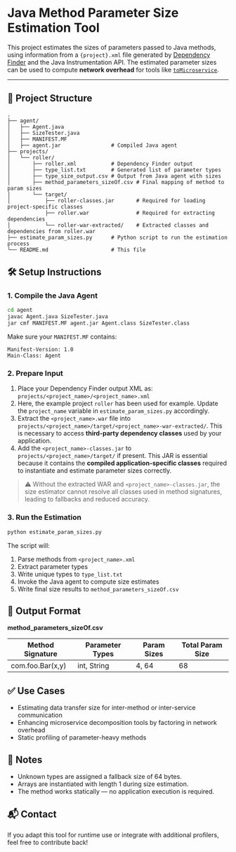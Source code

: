 
# Java Method Parameter Size Estimation Tool

This project estimates the sizes of parameters passed to Java methods, using information from a `{project}.xml` file generated by [Dependency Finder](http://depfind.sourceforge.net/) and the Java Instrumentation API. The estimated parameter sizes can be used to compute **network overhead** for tools like [`toMicroservice`](10.1109/SANER50967.2021.00042).

---

## 📁 Project Structure

```
.
├── agent/
│   ├── Agent.java
│   ├── SizeTester.java
│   ├── MANIFEST.MF
│   ├── agent.jar                # Compiled Java agent
├── projects/
│   └── roller/
│       ├── roller.xml           # Dependency Finder output
│       ├── type_list.txt        # Generated list of parameter types
│       ├── type_size_output.csv # Output from Java agent with sizes
│       ├── method_parameters_sizeOf.csv # Final mapping of method to param sizes
│       └── target/
│           ├── roller-classes.jar       # Required for loading project-specific classes
            ├── roller.war               # Required for extracting dependencies
│           └── roller-war-extracted/    # Extracted classes and dependencies from roller.war
├── estimate_param_sizes.py      # Python script to run the estimation process
└── README.md                    # This file
```

## 🛠 Setup Instructions

### 1. Compile the Java Agent

```bash
cd agent
javac Agent.java SizeTester.java
jar cmf MANIFEST.MF agent.jar Agent.class SizeTester.class
```

Make sure your `MANIFEST.MF` contains:

```
Manifest-Version: 1.0
Main-Class: Agent
```

### 2. Prepare Input

1. Place your Dependency Finder output XML as: `projects/<project_name>/<project_name>.xml`
2. Here, the example project `roller` has been used for example. Update the `project_name` variable in `estimate_param_sizes.py` accordingly.
3. Extract the `<project_name>.war` file into `projects/<project_name>/target/<project_name>-war-extracted/`. This is necessary to access **third-party dependency classes** used by your application.
4. Add the `<project_name>-classes.jar` to `projects/<project_name>/target/` if present. This JAR is essential because it contains the **compiled application-specific classes** required to instantiate and estimate parameter sizes correctly.

> ⚠️ Without the extracted WAR and `<project_name>-classes.jar`, the size estimator cannot resolve all classes used in method signatures, leading to fallbacks and reduced accuracy.

### 3. Run the Estimation

```bash
python estimate_param_sizes.py
```

The script will:

1. Parse methods from `<project_name>.xml`
2. Extract parameter types
3. Write unique types to `type_list.txt`
4. Invoke the Java agent to compute size estimates
5. Write final size results to `method_parameters_sizeOf.csv`

## 📄 Output Format

**method_parameters_sizeOf.csv**

| Method Signature | Parameter Types | Param Sizes | Total Param Size |
|------------------|------------------|--------------|------------------|
| com.foo.Bar(x,y) | int, String      | 4, 64        | 68               |

## ✅ Use Cases

- Estimating data transfer size for inter-method or inter-service communication
- Enhancing microservice decomposition tools by factoring in network overhead
- Static profiling of parameter-heavy methods

## 🧠 Notes

- Unknown types are assigned a fallback size of 64 bytes.
- Arrays are instantiated with length 1 during size estimation.
- The method works statically — no application execution is required.

## 📬 Contact

If you adapt this tool for runtime use or integrate with additional profilers, feel free to contribute back!
